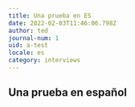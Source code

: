 ```yaml
---
title: Una prueba en ES
date: 2022-02-03T11:46:06.798Z
author: ted
journal-num: 1
uid: a-test
locale: es
category: interviews
---
```

## Una prueba en español
